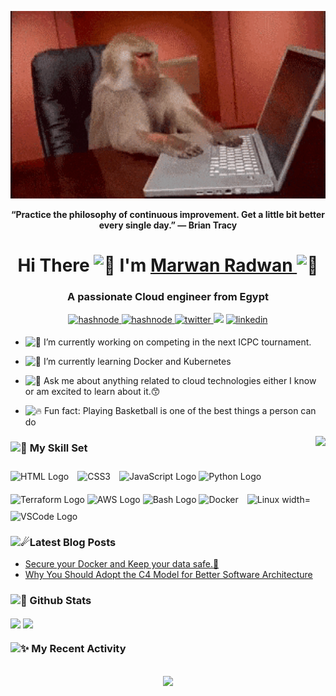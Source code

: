 <p align="center" width="100%">
<img src="/giphy3.gif" height=300px>
</p>  
<div align="center">

  **“Practice the philosophy of continuous improvement. Get a little bit better every single day.” — Brian Tracy**
</div>


 <h1 align="center">Hi There <picture>
  <source srcset="https://fonts.gstatic.com/s/e/notoemoji/latest/1f64c/512.webp" type="image/webp">
  <img src="https://fonts.gstatic.com/s/e/notoemoji/latest/1f64c/512.gif" alt="🙌" width="32" height="32">
</picture> I'm <a href="https://marorado.com/" target="_blank"> Marwan Radwan </a>
  <picture>
  <source srcset="https://fonts.gstatic.com/s/e/notoemoji/latest/1f483/512.webp" type="image/webp">
  <img src="https://fonts.gstatic.com/s/e/notoemoji/latest/1f483/512.gif" alt="💃" width="32" height="32">
</picture></h1>



<h3 align="center">A passionate Cloud engineer from Egypt</h3>

<div align="center">
<a href="https://marorado.hashnode.dev/" target="_blank">
<img src=https://img.shields.io/badge/browse-2962FF?style=for-the-badge&logo=hashnode&logoColor=white alt=hashnode style="margin-bottom: 5px;" />
</a>
 <a href="https://paypal.me/XMaroRadoX?country.x=EG&locale.x=en_US" target="_blank">
<img src=https://img.shields.io/badge/PayPal-00457C?style=for-the-badge&logo=paypal&logoColor=white alt=hashnode style="margin-bottom: 5px;" />
</a>
 
<a href="https://twitter.com/zerodark33" target="_blank">
<img src=https://img.shields.io/badge/Follow-%231DA1F2?style=for-the-badge&logo=twitter&logoColor=white alt=twitter style="margin-bottom: 5px;" />
</a>
 <a href = "mailto:marwanradwan88@gmail.com" target="_blank"><img src="https://img.shields.io/badge/-contact-%23333?style=for-the-badge&logo=gmail&logoColor=red"></a>
<a href="https://linkedin.com/in/xmaroradox" target="_blank">
<img src=https://img.shields.io/badge/connect-%230077B5.svg?&style=for-the-badge&logo=linkedin alt=linkedin style="margin-bottom: 5px;" />
</a>  
</div>  


- <picture><source srcset="https://fonts.gstatic.com/s/e/notoemoji/latest/1f43e/512.webp" type="image/webp"><img src="https://fonts.gstatic.com/s/e/notoemoji/latest/1f43e/512.gif" alt="🐾" width="32" height="32"></picture> I’m currently working on competing in the next ICPC tournament.

- <picture><source srcset="https://fonts.gstatic.com/s/e/notoemoji/latest/1f331/512.webp" type="image/webp"> <img src="https://fonts.gstatic.com/s/e/notoemoji/latest/1f331/512.gif" alt="🌱" width="32" height="32"></picture> I’m currently learning Docker and Kubernetes

- <picture><source srcset="https://fonts.gstatic.com/s/e/notoemoji/latest/1f440/512.webp" type="image/webp"><img src="https://fonts.gstatic.com/s/e/notoemoji/latest/1f440/512.gif" alt="👀" width="32" height="32"></picture> Ask me about anything related to cloud technologies either I know or am excited to learn about it.😙

- <picture><source srcset="https://fonts.gstatic.com/s/e/notoemoji/latest/1f525/512.webp" type="image/webp"> <img src="https://fonts.gstatic.com/s/e/notoemoji/latest/1f525/512.gif" alt="🔥" width="32" height="32"></picture> Fun fact: Playing Basketball is one of the best things a person can do


 <img src="https://github-readme-stats.vercel.app/api/top-langs?username=XMaroRadoX&langs_count=12&show_icons=true&locale=en&layout=compact&theme=dark&hide_progress=true" align="right">    
<h3><picture>
  <source srcset="https://fonts.gstatic.com/s/e/notoemoji/latest/1f941/512.webp" type="image/webp">
  <img src="https://fonts.gstatic.com/s/e/notoemoji/latest/1f941/512.gif" alt="🥁" width="32" height="32">
</picture>  My Skill Set </h3>

<p>   
<img src="https://www.svgrepo.com/show/303205/html-5-logo.svg" alt="HTML Logo" width="50" height="50"/> 
 <img style="margin: 10px" src="https://profilinator.rishav.dev/skills-assets/css3-original-wordmark.svg" alt="CSS3" width="50" height="50" />
 <img src="https://cdn.worldvectorlogo.com/logos/logo-javascript.svg" alt="JavaScript Logo" width="45" height="45"/>
 <img src="https://cdn.worldvectorlogo.com/logos/python-5.svg" alt="Python Logo" width="50" height="50"/>
 <img src="https://user-images.githubusercontent.com/25181517/183345121-36788a6e-5462-424a-be67-af1ebeda79a2.png" alt="Terraform Logo" width="50" height="50"/> <img src="https://cdn.worldvectorlogo.com/logos/aws-2.svg" alt="AWS Logo" width="50" height="50"/>

 <img src="https://cdn.worldvectorlogo.com/logos/bash-1.svg" alt="Bash Logo" width="50" height="50"/> 
 <img src="https://cdn.worldvectorlogo.com/logos/docker.svg" alt="Docker" width="50" height="50"/>
 <img style="margin: 10px" src="https://profilinator.rishav.dev/skills-assets/linux-original.svg" alt="Linux width="50" height="50"/>
  <img src="https://cdn.worldvectorlogo.com/logos/visual-studio-code-1.svg" alt="VSCode Logo" width="50" height="50"/>
                                                                                                     
</p>



 <h3><picture> <source srcset="https://fonts.gstatic.com/s/e/notoemoji/latest/2604_fe0f/512.webp" type="image/webp"> <img src="https://fonts.gstatic.com/s/e/notoemoji/latest/2604_fe0f/512.gif" alt="☄" width="32" height="32"></picture>Latest Blog Posts</h3>
 
<!-- BLOG-POST-LIST:START -->
- [Secure your Docker and Keep your data safe.🐳](https://marorado.hashnode.dev/secure-your-docker-and-keep-your-data-safe)
- [Why You Should Adopt the C4 Model for Better Software Architecture](https://marorado.hashnode.dev/why-you-should-adopt-the-c4-model-for-better-software-architecture)
<!-- BLOG-POST-LIST:END -->


<h3><picture> <source srcset="https://fonts.gstatic.com/s/e/notoemoji/latest/1f680/512.webp" type="image/webp"><img src="https://fonts.gstatic.com/s/e/notoemoji/latest/1f680/512.gif" alt="🚀" width="32" height="32"></picture> Github Stats </h3>
<div style="display: inline;">
<img src="https://github-readme-stats.vercel.app/api?username=xmaroradox&show_icons=true&count_private=true&hide_border=true&theme=dark" align="center" style="width: 48%" />
<img src="https://github-readme-streak-stats.herokuapp.com?user=xmaroradox&theme=dark" width="48%" align="center">
 </div>


 <h3><picture>
  <source srcset="https://fonts.gstatic.com/s/e/notoemoji/latest/2728/512.webp" type="image/webp">
  <img src="https://fonts.gstatic.com/s/e/notoemoji/latest/2728/512.gif" alt="✨" width="32" height="32">
</picture> My Recent Activity</h3>
<!--START_SECTION:activity-->

<!--END_SECTION:activity-->

<br/>

<div align="center"><img src="https://spotify-github-profile.vercel.app/api/view?uid=22cpjbbdnej2z4ehonwl3szgq&cover_image=true&theme=natemoo-re&bar_color=53b14f&bar_color_cover=false" /></div>

